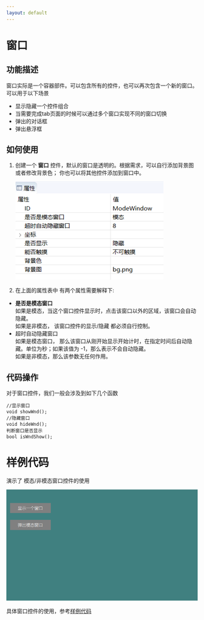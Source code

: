 ```yaml
---
layout: default
---
```


# 窗口
## 功能描述
窗口实际是一个容器部件。可以包含所有的控件，也可以再次包含一个新的窗口。可以用于以下场景
* 显示隐藏一个控件组合
* 当需要完成tab页面的时候可以通过多个窗口实现不同的窗口切换
* 弹出的对话框
* 弹出悬浮框

## 如何使用  
1. 创建一个 **窗口** 控件，默认的窗口是透明的。根据需求，可以自行添加背景图或者修改背景色；  你也可以将其他控件添加到窗口中。  

   ![](assets/window/properties.png)
2. 在上面的属性表中 有两个属性需要解释下:  
  * **是否是模态窗口**  
    如果是模态，当这个窗口控件显示时，点击该窗口以外的区域，该窗口会自动隐藏。  
    如果是非模态， 该窗口控件的显示/隐藏 都必须自行控制。
  * 超时自动隐藏窗口  
    如果是模态窗口， 那么该窗口从刚开始显示开始计时，在指定时间后自动隐藏。单位为秒；如果该值为 -1，那么表示不会自动隐藏。  
    如果是非模态，那么该参数无任何作用。

## 代码操作  
对于窗口控件，我们一般会涉及到如下几个函数  
```
//显示窗口
void showWnd();
//隐藏窗口
void hideWnd();
判断窗口是否显示
bool isWndShow();
```
# 样例代码
演示了 模态/非模态窗口控件的使用  

![](assets/window/preview.png) 

具体窗口控件的使用，参考[样例代码](demo_download#demo_download)  
